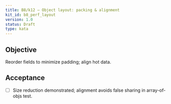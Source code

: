 ```yaml
---
title: B8/k12 — Object layout: packing & alignment
kit_id: b8_perf_layout
version: 1.0
status: Draft
type: kata
---
```

## Objective
Reorder fields to minimize padding; align hot data.
## Acceptance
- [ ] Size reduction demonstrated; alignment avoids false sharing in array-of-objs test.
